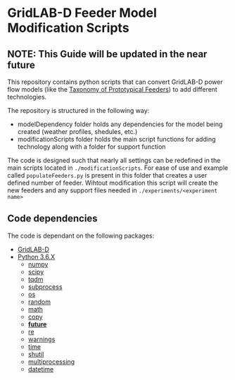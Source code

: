 # GridLAB-D Feeder Model Modification Scripts

## NOTE: This Guide will be updated in the near future ##

This repository contains python scripts that can convert GridLAB-D power flow models (like the [Taxonomy of Prototypical Feeders]( https://github.com/gridlab-d/Taxonomy_Feeders)) to add different technologies.

The repository is structured in the following way:
* modelDependency folder holds any dependencies for the model being created (weather profiles, shedules, etc.)
* modificationScripts folder holds the main script functions for adding technology along with a folder for support function

The code is designed such that nearly all settings can be redefined in the main scripts located in ```./modificationScripts```. For ease of use and example called ```populateFeeders.py``` is present in this folder that creates a user defined number of feeder. Wihtout modification this script will create the new feeders and any support files needed in ```./experiments/<experiment name>```


## Code dependencies
The code is dependant on the following packages: 
* [GridLAB-D](http://gridlab-d.shoutwiki.com/wiki/Index)
* [Python 3.6.X](https://www.python.org/downloads/)
  * [numpy](http://www.numpy.org/)
  * [scipy](https://www.scipy.org/)
  * [tqdm](https://pypi.python.org/pypi/tqdm)
  * [subprocess](https://docs.python.org/3/library/subprocess.html)
  * [os](https://docs.python.org/3/library/os.html)
  * [random](https://docs.python.org/3/library/random.html)
  * [math](https://docs.python.org/3/library/math.html)
  * [copy](https://docs.python.org/3/library/copy.html)
  * [__future__](https://docs.python.org/3/library/__future__.html)
  * [re](https://docs.python.org/3/library/re.html)
  * [warnings](https://docs.python.org/3/library/warnings.html)
  * [time](https://docs.python.org/3/library/time.html)
  * [shutil](https://docs.python.org/3/library/shutil.html)
  * [multiprocessing](https://docs.python.org/3/library/multiprocessing.html)
  * [datetime](https://docs.python.org/3/library/datetime.html)

